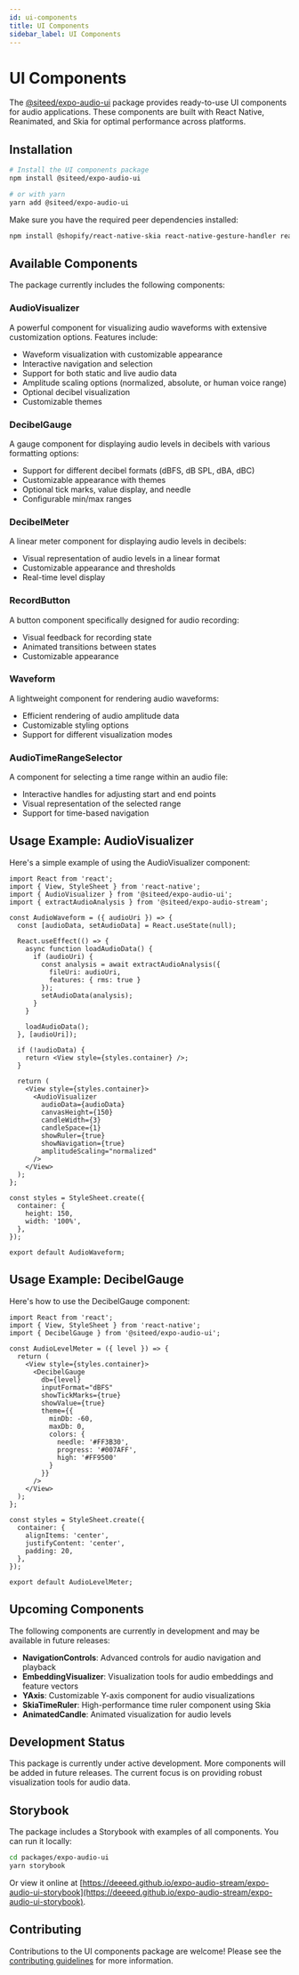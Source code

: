 ```yaml
---
id: ui-components
title: UI Components
sidebar_label: UI Components
---
```


# UI Components

The [@siteed/expo-audio-ui](https://github.com/deeeed/expo-audio-stream/tree/main/packages/expo-audio-ui) package provides ready-to-use UI components for audio applications. These components are built with React Native, Reanimated, and Skia for optimal performance across platforms.

## Installation

```bash
# Install the UI components package
npm install @siteed/expo-audio-ui

# or with yarn
yarn add @siteed/expo-audio-ui
```

Make sure you have the required peer dependencies installed:

```bash
npm install @shopify/react-native-skia react-native-gesture-handler react-native-reanimated
```

## Available Components

The package currently includes the following components:

### AudioVisualizer

A powerful component for visualizing audio waveforms with extensive customization options. Features include:

- Waveform visualization with customizable appearance
- Interactive navigation and selection
- Support for both static and live audio data
- Amplitude scaling options (normalized, absolute, or human voice range)
- Optional decibel visualization
- Customizable themes

### DecibelGauge

A gauge component for displaying audio levels in decibels with various formatting options:

- Support for different decibel formats (dBFS, dB SPL, dBA, dBC)
- Customizable appearance with themes
- Optional tick marks, value display, and needle
- Configurable min/max ranges

### DecibelMeter

A linear meter component for displaying audio levels in decibels:

- Visual representation of audio levels in a linear format
- Customizable appearance and thresholds
- Real-time level display

### RecordButton

A button component specifically designed for audio recording:

- Visual feedback for recording state
- Animated transitions between states
- Customizable appearance

### Waveform

A lightweight component for rendering audio waveforms:

- Efficient rendering of audio amplitude data
- Customizable styling options
- Support for different visualization modes

### AudioTimeRangeSelector

A component for selecting a time range within an audio file:

- Interactive handles for adjusting start and end points
- Visual representation of the selected range
- Support for time-based navigation

## Usage Example: AudioVisualizer

Here's a simple example of using the AudioVisualizer component:

```tsx
import React from 'react';
import { View, StyleSheet } from 'react-native';
import { AudioVisualizer } from '@siteed/expo-audio-ui';
import { extractAudioAnalysis } from '@siteed/expo-audio-stream';

const AudioWaveform = ({ audioUri }) => {
  const [audioData, setAudioData] = React.useState(null);
  
  React.useEffect(() => {
    async function loadAudioData() {
      if (audioUri) {
        const analysis = await extractAudioAnalysis({
          fileUri: audioUri,
          features: { rms: true }
        });
        setAudioData(analysis);
      }
    }
    
    loadAudioData();
  }, [audioUri]);
  
  if (!audioData) {
    return <View style={styles.container} />;
  }
  
  return (
    <View style={styles.container}>
      <AudioVisualizer
        audioData={audioData}
        canvasHeight={150}
        candleWidth={3}
        candleSpace={1}
        showRuler={true}
        showNavigation={true}
        amplitudeScaling="normalized"
      />
    </View>
  );
};

const styles = StyleSheet.create({
  container: {
    height: 150,
    width: '100%',
  },
});

export default AudioWaveform;
```

## Usage Example: DecibelGauge

Here's how to use the DecibelGauge component:

```tsx
import React from 'react';
import { View, StyleSheet } from 'react-native';
import { DecibelGauge } from '@siteed/expo-audio-ui';

const AudioLevelMeter = ({ level }) => {
  return (
    <View style={styles.container}>
      <DecibelGauge
        db={level}
        inputFormat="dBFS"
        showTickMarks={true}
        showValue={true}
        theme={{
          minDb: -60,
          maxDb: 0,
          colors: {
            needle: '#FF3B30',
            progress: '#007AFF',
            high: '#FF9500'
          }
        }}
      />
    </View>
  );
};

const styles = StyleSheet.create({
  container: {
    alignItems: 'center',
    justifyContent: 'center',
    padding: 20,
  },
});

export default AudioLevelMeter;
```

## Upcoming Components

The following components are currently in development and may be available in future releases:

- **NavigationControls**: Advanced controls for audio navigation and playback
- **EmbeddingVisualizer**: Visualization tools for audio embeddings and feature vectors
- **YAxis**: Customizable Y-axis component for audio visualizations
- **SkiaTimeRuler**: High-performance time ruler component using Skia
- **AnimatedCandle**: Animated visualization for audio levels

## Development Status

This package is currently under active development. More components will be added in future releases. The current focus is on providing robust visualization tools for audio data.

## Storybook

The package includes a Storybook with examples of all components. You can run it locally:

```bash
cd packages/expo-audio-ui
yarn storybook
```

Or view it online at [https://deeeed.github.io/expo-audio-stream/expo-audio-ui-storybook](https://deeeed.github.io/expo-audio-stream/expo-audio-ui-storybook).

## Contributing

Contributions to the UI components package are welcome! Please see the [contributing guidelines](https://github.com/deeeed/expo-audio-stream/blob/main/CONTRIBUTING.md) for more information. 